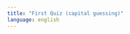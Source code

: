```yaml
---
title: "First Quiz (capital guessing)"
language: english
---
```

<quiz>
    <h3 id="quiz_question"></h3>
    <div>
        <ul id="quiz_answers_ul" class="quiz_answers">
        </ul>
    </div>
    <div id="quiz_evaluation"></div>
    <div id="quiz_evaluation_correct_answers" class="quiz_evaluation_correct"></div>
    <div id="quiz_evaluation_wrong_answers" class="quiz_evaluation_wrong"></div>
    <div id="quiz_next_button"></div>
</quiz>

<script language="javascript" src="/assets/js/quiz_data.js"></script>